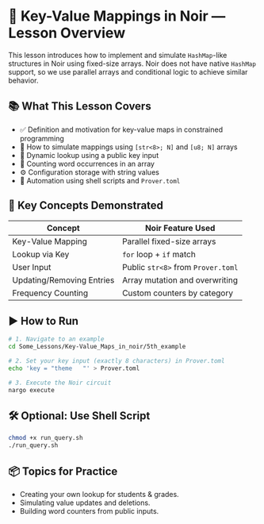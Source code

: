 # 🔑 Key-Value Mappings in Noir — Lesson Overview

This lesson introduces how to implement and simulate `HashMap`-like structures in Noir using fixed-size arrays. Noir does not have native `HashMap` support, so we use parallel arrays and conditional logic to achieve similar behavior.

## 📚 What This Lesson Covers

- ✅ Definition and motivation for key-value maps in constrained programming
- 🧠 How to simulate mappings using `[str<8>; N]` and `[u8; N]` arrays
- 🔎 Dynamic lookup using a public key input
- 🧮 Counting word occurrences in an array
- ⚙️ Configuration storage with string values
- 🐚 Automation using shell scripts and `Prover.toml`

## 🔧 Key Concepts Demonstrated

| Concept                      | Noir Feature Used                     |
|-----------------------------|----------------------------------------|
| Key-Value Mapping            | Parallel fixed-size arrays             |
| Lookup via Key               | `for` loop + `if` match                |
| User Input                   | Public `str<8>` from `Prover.toml`     |
| Updating/Removing Entries    | Array mutation and overwriting         |
| Frequency Counting           | Custom counters by category            |

## ▶️ How to Run

```bash
# 1. Navigate to an example
cd Some_Lessons/Key-Value_Maps_in_noir/5th_example

# 2. Set your key input (exactly 8 characters) in Prover.toml
echo 'key = "theme   "' > Prover.toml

# 3. Execute the Noir circuit
nargo execute
```
## 🛠️ Optional: Use Shell Script
```bash
chmod +x run_query.sh
./run_query.sh

```
## 📦 Topics for Practice
- Creating your own lookup for students & grades.
- Simulating value updates and deletions.
- Building word counters from public inputs.